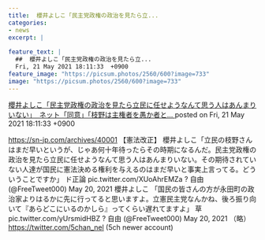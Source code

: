 ```yaml
---
title:  櫻井よしこ「民主党政権の政治を見たら立...
categories:
- news
excerpt: |
  
feature_text: |
  ##  櫻井よしこ「民主党政権の政治を見たら立...
  Fri, 21 May 2021 18:11:33  +0900
feature_image: "https://picsum.photos/2560/600?image=733"
image: "https://picsum.photos/2560/600?image=733"
---
```


[ 櫻井よしこ「民主党政権の政治を見たら立民に任せようなんて思う人はあんまりいない」　ネット「同意」「枝野は主権者を愚か者と…  ](https://hayabusa9.5ch.net/test/read.cgi/mnewsplus/1621588293/)
posted on Fri, 21 May 2021 18:11:33  +0900

<!--more-->

https://sn-jp.com/archives/40001 【憲法改正】 櫻井よしこ「立民の枝野さんはまだ早いというが、じゃあ何十年待ったらその時期になるんだ。民主党政権の政治を見たら立民に任せようなんて思う人はあんまりいない。その期待されていない人達が国民に憲法決める権利を与えるのはまだ早いと事実上言ってる。どういうことですか」 ド正論 pic.twitter.com/XUoAhrEMZa ? 自由 (@FreeTweet000) May 20, 2021 櫻井よしこ 「国民の皆さんの方が永田町の政治家よりはるかに先に行ってると思いますよ。立憲民主党なんかね、後ろ振り向いて『あらどこにいるのかしら』ってくらい遅れてますよ」 草 pic.twitter.com/yUrsmidHBZ ? 自由 (@FreeTweet000) May 20, 2021 （略） https://twitter.com/5chan_nel (5ch newer account)
